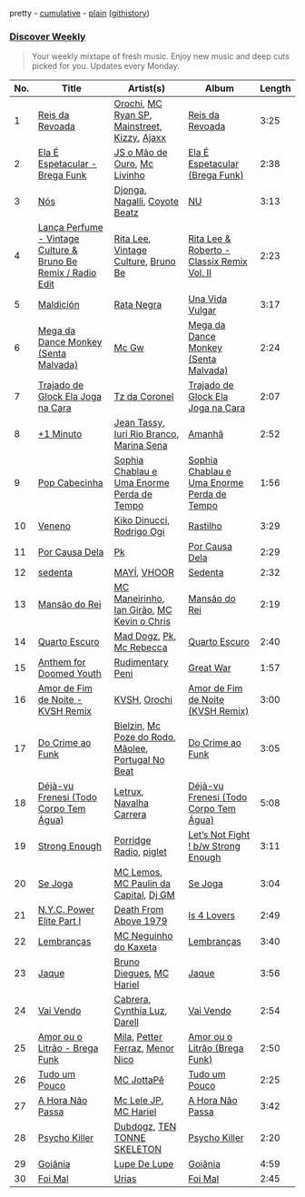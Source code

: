 pretty - [cumulative](https://github.com/nikolasrangel/spotify-playlist-archive/blob/master/playlists/cumulative/Discover%20Weekly.md) - [plain](https://github.com/nikolasrangel/spotify-playlist-archive/blob/master/playlists/plain/37i9dQZEVXcOWvAufGOMte) ([githistory](https://github.githistory.xyz/nikolasrangel/spotify-playlist-archive/blob/master/playlists/plain/37i9dQZEVXcOWvAufGOMte))

### [Discover Weekly](https://open.spotify.com/playlist/37i9dQZEVXcOWvAufGOMte)

> Your weekly mixtape of fresh music. Enjoy new music and deep cuts picked for you. Updates every Monday.

| No. | Title | Artist(s) | Album | Length |
|---|---|---|---|---|
| 1 | [Reis da Revoada](https://open.spotify.com/track/3RuaQEnUtAYSblbk9K16u8) | [Orochi](https://open.spotify.com/artist/3rfM2cGqF6DB0kUyytMkXx), [MC Ryan SP](https://open.spotify.com/artist/75i9GaW2MJUgt4BkdUnuUY), [Mainstreet](https://open.spotify.com/artist/25XJqeReVV38w0tR04GGBd), [Kizzy](https://open.spotify.com/artist/2NMYOlZHIEsSq7pp5jBjic), [Ajaxx](https://open.spotify.com/artist/0y7B2G0jNMGWyQJsOoRMUt) | [Reis da Revoada](https://open.spotify.com/album/6ujMps0iY2zlQqzWJYBybF) | 3:25 |
| 2 | [Ela É Espetacular - Brega Funk](https://open.spotify.com/track/1gEZFyswhh72N4UtEr6mtx) | [JS o Mão de Ouro](https://open.spotify.com/artist/7C7NNCiIFavKH6oDarjp0v), [Mc Livinho](https://open.spotify.com/artist/7me0S5Z40qVWj3gzyK8aC3) | [Ela É Espetacular (Brega Funk)](https://open.spotify.com/album/3vurwc5RP9nGUDmtwpDijg) | 2:38 |
| 3 | [Nós](https://open.spotify.com/track/1yHEBmkI2j3lhlVLU8yuTl) | [Djonga](https://open.spotify.com/artist/204IwDdaHE4ymGk9Kya2pY), [Nagalli](https://open.spotify.com/artist/6TPJK8tv3AKKSsw0lENTQk), [Coyote Beatz](https://open.spotify.com/artist/2PhFsxtwCQLS3e9SJwDN3j) | [NU](https://open.spotify.com/album/1BGWFAkM0Oz88Dq7v369eP) | 3:13 |
| 4 | [Lança Perfume - Vintage Culture & Bruno Be Remix / Radio Edit](https://open.spotify.com/track/6CVFamobNrMg9YJ5sf9saZ) | [Rita Lee](https://open.spotify.com/artist/7dnT2FUXhjirperXaH22IJ), [Vintage Culture](https://open.spotify.com/artist/28uJnu5EsrGml2tBd7y8ts), [Bruno Be](https://open.spotify.com/artist/37UXlMGND0Tr7Su43RxHQ0) | [Rita Lee & Roberto - Classix Remix Vol. II](https://open.spotify.com/album/301FTcLbuEyIJ7zvj9MG0I) | 2:23 |
| 5 | [Maldición](https://open.spotify.com/track/0bzOm9cv5TAOQif85ldWtC) | [Rata Negra](https://open.spotify.com/artist/7KjdFWj7ujhSLbzWYAAgVe) | [Una Vida Vulgar](https://open.spotify.com/album/1Z0WbtA1kymVtn3dmQiHAa) | 3:17 |
| 6 | [Mega da Dance Monkey (Senta Malvada)](https://open.spotify.com/track/1lh3AKfoeiMdiyRNdIDL3c) | [Mc Gw](https://open.spotify.com/artist/0f1IECbrVV952unZkzrsg2) | [Mega da Dance Monkey (Senta Malvada)](https://open.spotify.com/album/0s4XIwvmOHfqCiMbKQf8Bg) | 2:24 |
| 7 | [Trajado de Glock Ela Joga na Cara](https://open.spotify.com/track/2dcYBsq0wTqkJIlfNMGfrR) | [Tz da Coronel](https://open.spotify.com/artist/3lIU3RoZiHen1QXAQ3KQ9e) | [Trajado de Glock Ela Joga na Cara](https://open.spotify.com/album/4lY4cdGvRundOppKOPO4s5) | 2:07 |
| 8 | [+1 Minuto](https://open.spotify.com/track/1lrWEcbSH1cspHmGq80pQ6) | [Jean Tassy](https://open.spotify.com/artist/6XQrv3AiNUS61JFK1VITTU), [Iuri Rio Branco](https://open.spotify.com/artist/7CDNHcDbOQU1gK1OxjZlcC), [Marina Sena](https://open.spotify.com/artist/0nFdWpwl7h6fp3ADRyG14L) | [Amanhã](https://open.spotify.com/album/3mpg1ZOhAKbrRDefOmm0eQ) | 2:52 |
| 9 | [Pop Cabecinha](https://open.spotify.com/track/3qhXtFQrWSAtc2s86XjEF8) | [Sophia Chablau e Uma Enorme Perda de Tempo](https://open.spotify.com/artist/7EjCIhe3BMNZIBBNn1n3Uj) | [Sophia Chablau e Uma Enorme Perda de Tempo](https://open.spotify.com/album/0Eni1Ji8DEWbar6peqvNru) | 1:56 |
| 10 | [Veneno](https://open.spotify.com/track/1aFjHo0rWGWHKSNwso9kCD) | [Kiko Dinucci](https://open.spotify.com/artist/5TJgNKOEi4e4i8RL77wQ80), [Rodrigo Ogi](https://open.spotify.com/artist/74DmeplOsb1zShj5BqqkbQ) | [Rastilho](https://open.spotify.com/album/6MycblLk7Xkju1ofL3DpSx) | 3:29 |
| 11 | [Por Causa Dela](https://open.spotify.com/track/7CeCZwsaawd43ciZYgypJZ) | [Pk](https://open.spotify.com/artist/5xYkM2vMrE23taj6tl7qkm) | [Por Causa Dela](https://open.spotify.com/album/5gWCWDQGmUkGhKBq77dgcy) | 2:29 |
| 12 | [sedenta](https://open.spotify.com/track/4YVklS65LAxcEj7Fvvuym9) | [MAYÍ](https://open.spotify.com/artist/4ga7WuSB3Plp3TF7gyIciY), [VHOOR](https://open.spotify.com/artist/0aEDa47F4RWuk4Udm0SEoH) | [Sedenta](https://open.spotify.com/album/4ytGupZqOZyYnHVr6JaLm0) | 2:32 |
| 13 | [Mansão do Rei](https://open.spotify.com/track/3qilAEMfMaCkdDwztSXrPf) | [MC Maneirinho](https://open.spotify.com/artist/3M8aD9XWxfel3jZakRbibZ), [Ian Girão](https://open.spotify.com/artist/5XQEbbbweicO6g4nCj8TSF), [MC Kevin o Chris](https://open.spotify.com/artist/2UMj7NCbuqy1yUZmiSYGjJ) | [Mansão do Rei](https://open.spotify.com/album/3pk6oVvrcjsONJnutsvkta) | 2:19 |
| 14 | [Quarto Escuro](https://open.spotify.com/track/0QWMJcVFKYBnXouadIudij) | [Mad Dogz](https://open.spotify.com/artist/18RtsuKFWko5JfeMsIi0YP), [Pk](https://open.spotify.com/artist/5xYkM2vMrE23taj6tl7qkm), [Mc Rebecca](https://open.spotify.com/artist/5MS6HieNmKxzkAM8amE8sr) | [Quarto Escuro](https://open.spotify.com/album/4mGfNpSWra87tN284R3X0Z) | 2:40 |
| 15 | [Anthem for Doomed Youth](https://open.spotify.com/track/6LIzx09qHnvD8OT8LmC7uP) | [Rudimentary Peni](https://open.spotify.com/artist/6NCFDKbtkbJhgjQcFicLBi) | [Great War](https://open.spotify.com/album/7wZPRxVu2rceDJ00EZm87a) | 1:57 |
| 16 | [Amor de Fim de Noite - KVSH Remix](https://open.spotify.com/track/4h1OTxKODyblz179Vtp6Qp) | [KVSH](https://open.spotify.com/artist/2uGKgNuq7MnKksXiSO6HjB), [Orochi](https://open.spotify.com/artist/3rfM2cGqF6DB0kUyytMkXx) | [Amor de Fim de Noite (KVSH Remix)](https://open.spotify.com/album/5Yt6myLdzdbEppZhiqLnWC) | 3:00 |
| 17 | [Do Crime ao Funk](https://open.spotify.com/track/2RTYc5fDW0QyiqtxeR6Ajz) | [Bielzin](https://open.spotify.com/artist/2vWGxqWbGgmgxVDZ5CBvBP), [Mc Poze do Rodo](https://open.spotify.com/artist/28ie4NNTa2VW2QV4Zray8M), [Mãolee](https://open.spotify.com/artist/72aE07MxpePfCELo4vGZcK), [Portugal No Beat](https://open.spotify.com/artist/71LRKKvAjoc6LyNmob269Q) | [Do Crime ao Funk](https://open.spotify.com/album/3TDDFPraQaLpjLV3ZHFM9J) | 3:05 |
| 18 | [Déjà-vu Frenesi (Todo Corpo Tem Água)](https://open.spotify.com/track/7CUthDWn4lOYE0LQw6YaOP) | [Letrux](https://open.spotify.com/artist/4U1VRNe8VwcTAA6ShGyuke), [Navalha Carrera](https://open.spotify.com/artist/0hgzoWpe1gAM1H5sXWA4zH) | [Déjà-vu Frenesi (Todo Corpo Tem Água)](https://open.spotify.com/album/7BG04gjWSKyCeqWkieRY9U) | 5:08 |
| 19 | [Strong Enough](https://open.spotify.com/track/3zCp3vtCQD11S9VyqHVQlN) | [Porridge Radio](https://open.spotify.com/artist/4vAQ4M7vgItwBtmBTgRu48), [piglet](https://open.spotify.com/artist/4AIvNjE7HJplcY1MxJplmP) | [Let’s Not Fight ! b/w Strong Enough](https://open.spotify.com/album/2h37G8TLnjMalTMQJeJFMD) | 3:11 |
| 20 | [Se Joga](https://open.spotify.com/track/6F95AJ8vDJXFemy3jG4SxW) | [MC Lemos](https://open.spotify.com/artist/4c4seBofkiiONBxLBd4CUa), [MC Paulin da Capital](https://open.spotify.com/artist/592JnViQ2tot63c1SbtgK2), [Dj GM](https://open.spotify.com/artist/03PnQHlbH5nDDVX3hNg628) | [Se Joga](https://open.spotify.com/album/4r3bQeQi2Bx6Xe2mFTtMtn) | 3:04 |
| 21 | [N.Y.C. Power Elite Part I](https://open.spotify.com/track/0hGkQeZk2VXrzG6UmbItPA) | [Death From Above 1979](https://open.spotify.com/artist/18H0sAptzdwid08XGg1Lcj) | [Is 4 Lovers](https://open.spotify.com/album/6H9QBo21NFBgN9Thf84pK7) | 2:49 |
| 22 | [Lembranças](https://open.spotify.com/track/01ZZ0lLhfnCebVi1AqJdbA) | [MC Neguinho do Kaxeta](https://open.spotify.com/artist/27mVhYvJa7apj1zCoZ9TF2) | [Lembranças](https://open.spotify.com/album/4dZ8R2VaES7bCCaIPGNqvJ) | 3:40 |
| 23 | [Jaque](https://open.spotify.com/track/2bWEfbtnsZfh2tu9B73129) | [Bruno Diegues](https://open.spotify.com/artist/77BRZxLjoqGGTrra6Sx8uP), [MC Hariel](https://open.spotify.com/artist/0pcoadNMmvrUyab1RxWBoV) | [Jaque](https://open.spotify.com/album/0hrWLh5oLaFb0Sa7mwmoA5) | 3:56 |
| 24 | [Vai Vendo](https://open.spotify.com/track/6uvU7iuQRpRFQ6BFk2gEZT) | [Cabrera](https://open.spotify.com/artist/0f8YWLcN51Um9z8C1fbEr2), [Cynthia Luz](https://open.spotify.com/artist/0QHGCPmM4UgeNvrNPntSlu), [Darell](https://open.spotify.com/artist/1TtXnWcUs0FCkaZDPGYHdf) | [Vai Vendo](https://open.spotify.com/album/6HcP1EP3JsBVoLSTByEE5l) | 2:54 |
| 25 | [Amor ou o Litrão - Brega Funk](https://open.spotify.com/track/4WcskbAX3wImaennFI79Ll) | [Mila](https://open.spotify.com/artist/606eWexxNhc6Mj0RuCxMA9), [Petter Ferraz](https://open.spotify.com/artist/6gGJH7joTDx9M3xREiAq9U), [Menor Nico](https://open.spotify.com/artist/0xTWPVQfXgaj6Je1inSRKw) | [Amor ou o Litrão (Brega Funk)](https://open.spotify.com/album/0GbD3kKdexPgkUUYlz25kG) | 2:50 |
| 26 | [Tudo um Pouco](https://open.spotify.com/track/6nIY7pXnfGiGTRGJVDBuqU) | [MC JottaPê](https://open.spotify.com/artist/5GqnSMX8p2hxqsM6LqDty3) | [Tudo um Pouco](https://open.spotify.com/album/6UVQQzAbWJihfJhI5lD1Ht) | 2:25 |
| 27 | [A Hora Não Passa](https://open.spotify.com/track/0r596pIN2uTX2Ub0Vg4dyr) | [Mc Lele JP](https://open.spotify.com/artist/1mV9h1AwhRXSjBFcYpajgY), [MC Hariel](https://open.spotify.com/artist/0pcoadNMmvrUyab1RxWBoV) | [A Hora Não Passa](https://open.spotify.com/album/4MUpCMS4Zzs0pyU5yeTk0f) | 3:42 |
| 28 | [Psycho Killer](https://open.spotify.com/track/6HhiSk9HZR0C3IktOI9mzy) | [Dubdogz](https://open.spotify.com/artist/4cdyqaBREB68H77QKCrKP1), [TEN TONNE SKELETON](https://open.spotify.com/artist/1xTbla5aaPQxFEMr11yxTA) | [Psycho Killer](https://open.spotify.com/album/724uBeFYTVq2EwgSWqZ7qD) | 2:20 |
| 29 | [Goiânia](https://open.spotify.com/track/2hbMvvJ3IMBnx6f8hhniP3) | [Lupe De Lupe](https://open.spotify.com/artist/6yz8H2Aks1bHaKNiHCutaR) | [Goiânia](https://open.spotify.com/album/2YCv6TmKvma0NJ8I4YiLfp) | 4:59 |
| 30 | [Foi Mal](https://open.spotify.com/track/4hMjHubjzbhbJ7yOcYJQgP) | [Urias](https://open.spotify.com/artist/6BXiBj4eAZsiynbcmSRHUs) | [Foi Mal](https://open.spotify.com/album/3lyJq0y5LfHEXycMqzsKoB) | 2:45 |